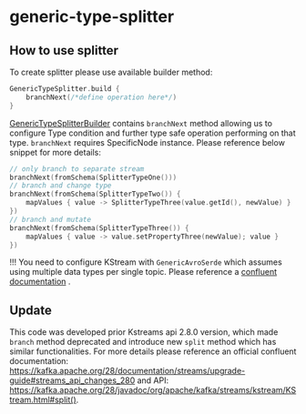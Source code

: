 # generic-type-splitter

## How to use splitter

To create splitter please use available builder method:

```kotlin
GenericTypeSplitter.build {
    branchNext(/*define operation here*/)
}
```

[GenericTypeSplitterBuilder](./src/main/kotlin/com/djeremy/splitter/GenericTypeSplitterBuilder.kt) contains
`branchNext` method allowing us to configure Type condition and further type safe operation performing on that type.
`branchNext` requires SpecificNode instance. Please reference below snippet for more details:

```kotlin
// only branch to separate stream
branchNext(fromSchema(SplitterTypeOne()))
// branch and change type
branchNext(fromSchema(SplitterTypeTwo()) {
    mapValues { value -> SplitterTypeThree(value.getId(), newValue) }
})
// branch and mutate
branchNext(fromSchema(SplitterTypeThree()) {
    mapValues { value -> value.setPropertyThree(newValue); value }
})

```


!!! You need to configure KStream with `GenericAvroSerde` which assumes using multiple data types per single topic. Please
reference
a [confluent documentation](https://docs.confluent.io/platform/current/streams/developer-guide/config-streams.html#default-value-serde)
. 


## Update

This code was developed prior Kstreams api 2.8.0 version, which made
`branch` method deprecated and introduce new `split` method which has similar functionalities. 
For more details please reference an official confluent documentation:
https://kafka.apache.org/28/documentation/streams/upgrade-guide#streams_api_changes_280
and API: https://kafka.apache.org/28/javadoc/org/apache/kafka/streams/kstream/KStream.html#split().

